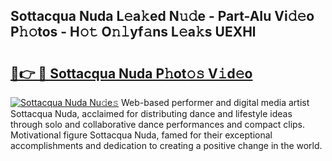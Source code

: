 ## Sottacqua Nuda L𝚎a𝚔ed N𝚞𝚍e - Part-AIu Vi𝚍𝚎o P𝚑𝚘tos - H𝚘𝚝 O𝚗𝚕yf𝚊ns L𝚎a𝚔s UEXHl

# <h2><a href="http://kfey3c.oniu.top/?m=Sottacqua+Nuda">🔗👉 🔴 Sottacqua Nuda P𝚑ot𝚘𝚜 V𝚒d𝚎o</a></h2>

[![Sottacqua Nuda Nu𝚍e𝚜](https://i.imgur.com/0qMVB7G.gif)](http://kfey3c.oniu.top/?m=Sottacqua+Nuda)
Web-based performer and digital media artist Sottacqua Nuda, acclaimed for distributing dance and lifestyle ideas through solo and collaborative dance performances and compact clips. Motivational figure Sottacqua Nuda, famed for their exceptional accomplishments and dedication to creating a positive change in the world.  
